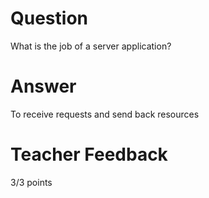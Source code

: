 # Question

What is the job of a server application?

# Answer
 To receive requests and send back resources
# Teacher Feedback

3/3 points